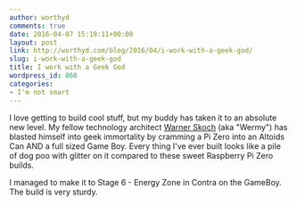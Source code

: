 ```yaml
---
author: worthyd
comments: true
date: 2016-04-07 15:19:11+00:00
layout: post
link: http://worthyd.com/blog/2016/04/i-work-with-a-geek-god/
slug: i-work-with-a-geek-god
title: I work with a Geek God
wordpress_id: 860
categories:
- I'm not smart
---
```


I love getting to build cool stuff, but my buddy has taken it to an absolute  new level.  My fellow technology architect [Warner Skoch](https://www.linkedin.com/in/warner-skoch-b718492a) (aka "Wermy") has blasted himself into geek immortality by cramming a Pi Zero into an Altoids Can AND a full sized Game Boy.  Every thing I've ever built looks like a pile of dog poo with glitter on it compared to these sweet Raspberry Pi Zero builds.





I managed to make it to Stage 6 - Energy Zone in Contra on the GameBoy.  The build is very sturdy.
